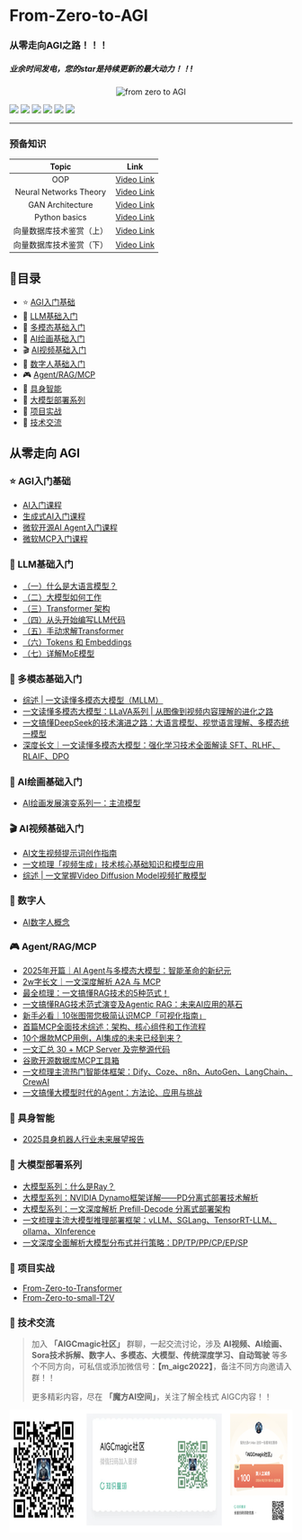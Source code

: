 # From-Zero-to-AGI
### 从零走向AGI之路！！！

##### 业余时间发电，您的star是持续更新的最大动力！！!

<p align="center">
    <img src="https://i.imgur.com/waxVImv.png" alt="from zero to AGI">
</p>

<a href="https://mp.weixin.qq.com/s/IGLL6_YI9BUeR2KD_Gfx_Q"><img src="https://img.shields.io/badge/魔方AI空间-公众号-green"></a>
<a href="https://blog.csdn.net/m_aigc2022?type=blog"><img src="https://img.shields.io/badge/猫先生-CSDN-red"></a>
<a href="https://oizxc9sdhbc.feishu.cn/wiki/FGS5wST0Hiy6xJklyPTcTVOqnAd?from=from_copylink"><img src="https://img.shields.io/badge/AIGCmagic-飞书知识库-lightblue"></a>
<a href="https://zhihu.com/people/m_aigc2022"><img src="https://img.shields.io/badge/猫先生-知乎-blue"></a>
<a href="https://github.com/AI-mzq/Interview-for-Algorithm-Engineer.git"><img src="https://img.shields.io/badge/面试面经-purple"></a>
<a href="https://wx.zsxq.com/group/48884124114188"><img src="https://img.shields.io/badge/知识星球-Green"></a>

---

### 预备知识
|         Topic          |                           Link                            |
|:----------------------:|:---------------------------------------------------------:|
|          OOP           | [Video Link](https://www.youtube.com/watch?v=q2SGW2VgwAM) |
| Neural Networks Theory | [Video Link](https://www.youtube.com/watch?v=Jy4wM2X21u0) |
|    GAN Architecture    | [Video Link](https://www.youtube.com/watch?v=TpMIssRdhco) |
|     Python basics      | [Video Link](https://www.youtube.com/watch?v=eWRfhZUzrAc) |
|      向量数据库技术鉴赏（上）      | [Video Link](https://www.bilibili.com/video/BV11a4y1c7SW) |
|      向量数据库技术鉴赏（下）      | [Video Link](https://www.bilibili.com/video/BV1BM4y177Dk) |


## 📖目录

- ⭐ [AGI入门基础](#-AGI入门基础)
- 🎇 [LLM基础入门](#-LLM基础入门)
- 🔱 [多模态基础入门](#-多模态基础入门)
- 🎨 [AI绘画基础入门](#-AI绘画基础入门)
- 🎬 [AI视频基础入门](#-AI视频基础入门)
- 🌠 [数字人基础入门](#-数字人基础入门)
- 🎮 [Agent/RAG/MCP](#-Agent/RAG/MCP)
- 🤖 [具身智能](#-具身智能)
- 🚀 [大模型部署系列](#-大模型部署系列)
- 🔨 [项目实战](#-项目实战)
- 💬 [技术交流](技术交流)

## 从零走向 AGI 

### ⭐ AGI入门基础
  - [AI入门课程](https://oizxc9sdhbc.feishu.cn/wiki/PsH9w5oQdiaPMEkLBKlcYt9Cn9d?from=from_copylink)
  - [生成式AI入门课程](https://oizxc9sdhbc.feishu.cn/wiki/KQfwwpHZxi4TQOktDOIcRcjLnBg?from=from_copylink)
  - [微软开源AI Agent入门课程](https://oizxc9sdhbc.feishu.cn/wiki/ZXOFwKzjMioGWOkrdcgcGRFynbf?from=from_copylink)
  - [微软MCP入门课程](https://oizxc9sdhbc.feishu.cn/wiki/RYNGwUPNqihC1nktRpscRYz9n1C?from=from_copylink)

### 🎇 LLM基础入门
  - [（一）什么是大语言模型？](https://blog.csdn.net/m_aigc2022/article/details/139678783?spm=1001.2014.3001.5502)
  - [（二）大模型如何工作](https://blog.csdn.net/m_aigc2022/article/details/139785981?spm=1001.2014.3001.5501)
  - [（三）Transformer 架构](https://blog.csdn.net/m_aigc2022/article/details/140025423?spm=1001.2014.3001.5501)
  - [（四）从头开始编写LLM代码](https://blog.csdn.net/m_aigc2022/article/details/140086462?spm=1001.2014.3001.5501)
  - [（五）手动求解Transformer](https://blog.csdn.net/m_aigc2022/article/details/140260384?spm=1001.2014.3001.5502)
  - [（六）Tokens 和 Embeddings](https://blog.csdn.net/m_aigc2022/article/details/140588456?spm=1001.2014.3001.5502)
  - [（七）详解MoE模型](http://mp.weixin.qq.com/s/qR6ExUarwvL6jbHK5qy_Rg?token=1354273325&lang=zh_CN)

### 🔱 多模态基础入门
  - [综述 | 一文读懂多模态大模型（MLLM）](https://mp.weixin.qq.com/s/zsmuJMbUxnqkFnFD3ym-RA)
  - [一文读懂多模态大模型：LLaVA系列 | 从图像到视频内容理解的进化之路](https://mp.weixin.qq.com/s/Hzg5xqCcpimdtQSB6Mf9WA)
  - [一文搞懂DeepSeek的技术演进之路：大语言模型、视觉语言理解、多模态统一模型](https://mp.weixin.qq.com/s/xYD4eprGvr2aS7lXzGHIuQ)
  - [深度长文｜一文读懂多模态大模型：强化学习技术全面解读 SFT、RLHF、RLAIF、DPO](https://mp.weixin.qq.com/s/T5qsBAXCDhoFOsDbwOF3ow?token=1471301116&lang=zh_CN)
  
### 🎨 AI绘画基础入门
  - [AI绘画发展演变系列一：主流模型](https://oizxc9sdhbc.feishu.cn/wiki/GHzAwXXRgiJyh4kxdGDcKri2ntb?from=from_copylink)

### 🎬 AI视频基础入门
  - [AI文生视频提示词创作指南](https://zhuanlan.zhihu.com/p/711848787)
  - [一文梳理「视频生成」技术核心基础知识和模型应用](https://mp.weixin.qq.com/s/KQJF2FxyTiIB62doiBBAzQ)
  - [综述 | 一文掌握Video Diffusion Model视频扩散模型](http://mp.weixin.qq.com/s/k10PHsFTE90ijvGYvbd8ig?token=1471301116&lang=zh_CN)
  
### 🌠 数字人
  - [AI数字人概念](https://oizxc9sdhbc.feishu.cn/wiki/TWV7wxl4TiG1vQk6E5TcmtmDnTf?from=from_copylink)

### 🎮 Agent/RAG/MCP
  - [2025年开篇｜AI Agent与多模态大模型：智能革命的新纪元](https://mp.weixin.qq.com/s/93TT88Fize3IBSbidnEJiw?token=1471301116&lang=zh_CN)
  - [2w字长文｜一文深度解析 A2A 与 MCP](https://mp.weixin.qq.com/s/JB6F9LZtGh_e0J1V0ZEtYw)
  - [最全梳理：一文搞懂RAG技术的5种范式！](https://oizxc9sdhbc.feishu.cn/wiki/IG49wFShei0tWxkB5R6cWyC9n97?from=from_copylink)
  - [一文搞懂RAG技术范式演变及Agentic RAG：未来AI应用的基石](http://mp.weixin.qq.com/s/Gu819CE-yD80cupwqG0vmw?token=1471301116&lang=zh_CN)
  - [新手必看｜10张图带您极简认识MCP「可视化指南」](https://oizxc9sdhbc.feishu.cn/wiki/QNrjwuSrGii7WekEMrRcJjHKnfb?from=from_copylink)
  - [首篇MCP全面技术综述：架构、核心组件和工作流程](http://mp.weixin.qq.com/s/73-2fadxpSW2Sda4PFY0TA?token=1471301116&lang=zh_CN)
  - [10个爆款MCP用例，AI集成的未来已经到来？](http://mp.weixin.qq.com/s/bL_97a8uIZROtQ6N9WHRfg?token=1471301116&lang=zh_CN)
  - [一文汇总 30 + MCP Server 及完整源代码](http://mp.weixin.qq.com/s/tsWa140LEZmv8iA6qro_gA?token=1471301116&lang=zh_CN)
  - [谷歌开源数据库MCP工具箱](https://oizxc9sdhbc.feishu.cn/wiki/C46fwffW5ifhpmkcprZc0veqn0d?from=from_copylink)
  - [一文梳理主流热门智能体框架：Dify、Coze、n8n、AutoGen、LangChain、CrewAI](http://mp.weixin.qq.com/s/5zLnArJcI0TDxL-iiuikPg?token=667567955&lang=zh_CN)
  - [一文搞懂大模型时代的Agent：方法论、应用与挑战](http://mp.weixin.qq.com/s/PS1dtUyuRPhby4iBIgMyvw?token=1354273325&lang=zh_CN)

### 🤖 具身智能
  - [2025具身机器人行业未来展望报告](https://oizxc9sdhbc.feishu.cn/wiki/SgXWw7Ejuis06WkX6DTchGhKnz7?from=from_copylink)

### 🚀 大模型部署系列
  - [大模型系列：什么是Ray？](http://mp.weixin.qq.com/s/9rAEPrhIDP8brK6phOqa7A?token=667567955&lang=zh_CN)
  - [大模型系列：NVIDIA Dynamo框架详解——PD分离式部署技术解析](http://mp.weixin.qq.com/s/CVNgin4AFtlziWfkDEr4wQ?token=667567955&lang=zh_CN)
  - [大模型系列：一文深度解析 Prefill-Decode 分离式部署架构](http://mp.weixin.qq.com/s/cSs4h8r4au9zMkrh60snAw?token=667567955&lang=zh_CN)
  - [一文梳理主流大模型推理部署框架：vLLM、SGLang、TensorRT-LLM、ollama、XInference](http://mp.weixin.qq.com/s/Fsaz7PAUSiKizl_lw-KSeg?token=667567955&lang=zh_CN)
  - [一文深度全面解析大模型分布式并行策略：DP/TP/PP/CP/EP/SP](http://mp.weixin.qq.com/s/IO9uXMbVTlPvjALRglKWCQ?token=1354273325&lang=zh_CN)

### 🔨 项目实战

- [From-Zero-to-Transformer](From-Zero-to-Transformer/README.md)
- [From-Zero-to-small-T2V](From-Zero-to-small-T2V/README.md)


### 💬 技术交流
>加入 **「AIGCmagic社区」** 群聊，一起交流讨论，涉及 **AI视频、AI绘画、Sora技术拆解、数字人、多模态、大模型、传统深度学习、自动驾驶**
> 等多个不同方向，可私信或添加微信号：**【m_aigc2022】**，备注不同方向邀请入群！！
> 
> 更多精彩内容，尽在 **「魔方AI空间」**，关注了解全栈式 AIGC内容！！
> 
> 

<div align="center">
    <img src="imgs/img1.png" alt="description" width="720" height="218">
</div>